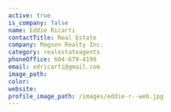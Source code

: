 ```yaml
---
active: true
is_company: false
name: Eddie Ricarti
contactTitle: Real Estate
company: Magsen Realty Inc.
category: realestateagents
phoneOffice: 604-679-4199
email: edricarti@gmail.com
image_path:
color:
website:
profile_image_path: /images/eddie-r--web.jpg
---
```



